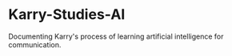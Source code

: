 # Karry-Studies-AI
Documenting Karry's process of learning artificial intelligence for communication.
